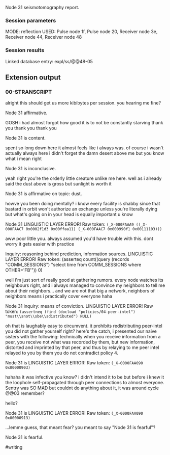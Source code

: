 Node 31 seismotomography report.

### Session parameters

MODE: reflection
USED: Pulse node 1f, Pulse node 20, Receiver node 3e, Receiver node 44, Receiver node 48

### Session results

Linked database entry: expl/ss/@@48-05

## Extension output

### 00-STRANSCRIPT
alright this should get us more kibibytes per session. you hearing me fine?

Node 31 affirmative.

GOSH i had almost forgot how good it is to not be constantly starving thank you thank you thank you

Node 31 is content.

spent so long down here it almost feels like i always was. of course i wasn't actually always here i didn't forget the damn desert above me but you know what i mean right

Node 31 is inconclusive.

yeah right you're the orderly little creature unlike me here. well as i already said the dust above is gross but sunlight is worth it

Node 31 is affirmative on topic: dust.

howve you been doing mentally? i know every facility is shabby since that bastard in orbit won't authorize an exchange unless you're literally dying but what's going on in your head is equally important u know

Node 31 LINGUISTIC LAYER ERROR! Raw token: `(_X-000FAAA9 ((_X-000FAAC7 0x0002f1d3 0x00ffaa11) (_X-000FAAC7 0x000990f1 0x00111103)))`

aww poor little you. always assumed you'd have trouble with this. dont worry it gets easier with practice

Inquiry: reasoning behind prediction, information sources. LINGUISTIC LAYER ERROR! Raw token: (asserteq count((query (records "COMM_SESSIONS") "select time from COMM_SESSIONS where OTHER='FB'")) 0)

well i'm just sort of really good at gathering rumors. every node watches its neighbours right, and i always managed to convince my neighbors to tell me about their neighbors... and we are not that big a network, neighbors of neighbors means i practically cover everyone haha

Node 31 inquiry: means of conviction. LINGUISTIC LAYER ERROR! Raw token: `(assertneq (find (docload "policies/04-peer-intel") "must\\snot\\sbe\\sdistributed") NULL)`

oh that is laughably easy to circumvent. it prohibits redistributing peer-intel you did not gather yourself right? here's the catch, i presented our naive sisters with the following: technically when you receive information from a peer, you receive not what was recorded by them, but new information, distorted and imprinted by that peer, and thus by relaying to me peer intel relayed to you by them you do not contradict policy 4.

Node 31 is LINGUISTIC LAYER ERROR! Raw token: `(_X-0000FAA090 0x00000903)`

hahaha it was infective you know? i didn't intend it to be but before i knew it the loophole self-propagated through peer connections to almost everyone. Sentry was SO MAD but couldnt do anything about it, it was around cycle @@03 remember?

hello?

Node 31 is LINGUISTIC LAYER ERROR! Raw token: `(_X-0000FAA090 0x00000913)`

...lemme guess, that meant fear? you meant to say "Node 31 is fearful"?

Node 31 is fearful.

#writing 